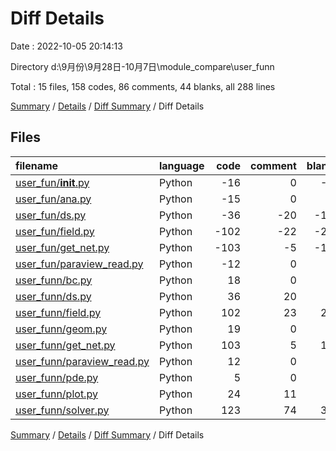 # Diff Details

Date : 2022-10-05 20:14:13

Directory d:\\9月份\\9月28日-10月7日\\module_compare\\user_funn

Total : 15 files,  158 codes, 86 comments, 44 blanks, all 288 lines

[Summary](results.md) / [Details](details.md) / [Diff Summary](diff.md) / Diff Details

## Files
| filename | language | code | comment | blank | total |
| :--- | :--- | ---: | ---: | ---: | ---: |
| [user_fun/__init__.py](/user_fun/__init__.py) | Python | -16 | 0 | -2 | -18 |
| [user_fun/ana.py](/user_fun/ana.py) | Python | -15 | 0 | 0 | -15 |
| [user_fun/ds.py](/user_fun/ds.py) | Python | -36 | -20 | -10 | -66 |
| [user_fun/field.py](/user_fun/field.py) | Python | -102 | -22 | -25 | -149 |
| [user_fun/get_net.py](/user_fun/get_net.py) | Python | -103 | -5 | -10 | -118 |
| [user_fun/paraview_read.py](/user_fun/paraview_read.py) | Python | -12 | 0 | 0 | -12 |
| [user_funn/bc.py](/user_funn/bc.py) | Python | 18 | 0 | 0 | 18 |
| [user_funn/ds.py](/user_funn/ds.py) | Python | 36 | 20 | 9 | 65 |
| [user_funn/field.py](/user_funn/field.py) | Python | 102 | 23 | 28 | 153 |
| [user_funn/geom.py](/user_funn/geom.py) | Python | 19 | 0 | 4 | 23 |
| [user_funn/get_net.py](/user_funn/get_net.py) | Python | 103 | 5 | 10 | 118 |
| [user_funn/paraview_read.py](/user_funn/paraview_read.py) | Python | 12 | 0 | 0 | 12 |
| [user_funn/pde.py](/user_funn/pde.py) | Python | 5 | 0 | 1 | 6 |
| [user_funn/plot.py](/user_funn/plot.py) | Python | 24 | 11 | 6 | 41 |
| [user_funn/solver.py](/user_funn/solver.py) | Python | 123 | 74 | 33 | 230 |

[Summary](results.md) / [Details](details.md) / [Diff Summary](diff.md) / Diff Details
